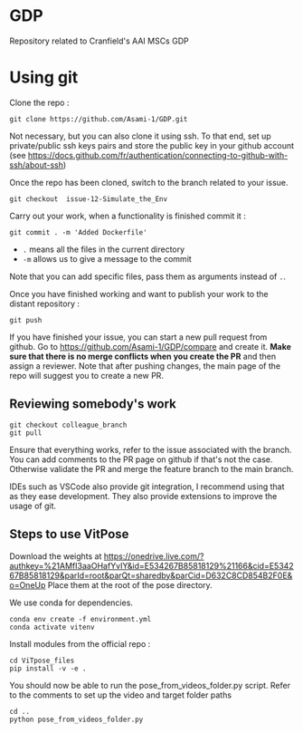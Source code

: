 # GDP
Repository related to Cranfield's AAI MSCs GDP

# Using git 

Clone the repo :

```console
git clone https://github.com/Asami-1/GDP.git
```
Not necessary, but you can also clone it using ssh. To that end, set up private/public ssh keys pairs and store the public key in your github account (see https://docs.github.com/fr/authentication/connecting-to-github-with-ssh/about-ssh) 

Once the repo has been cloned, switch to the branch related to your issue.

```console
git checkout  issue-12-Simulate_the_Env 
```

Carry out your work, when a functionality is finished commit it : 

```console
git commit . -m 'Added Dockerfile' 
```

* ```.``` means all the files in the current directory
* ```-m``` allows us to give a message to the commit

Note that you can add specific files, pass them as arguments instead of ```.```.


Once you have finished working and want to publish your work to the distant repository : 

```console
git push 
```

If you have finished your issue, you can start a new pull request from github. Go to https://github.com/Asami-1/GDP/compare and create it. **Make sure that there is no merge conflicts when you create the PR** and then assign a reviewer. Note that after pushing changes, the main page of the repo will suggest you to create a new PR.

## Reviewing somebody's work 

```console
git checkout colleague_branch 
git pull
```

Ensure that everything works, refer to the issue associated with the branch. You can add comments to the PR page on github if that's not the case. Otherwise validate the PR and merge the feature branch to the main branch.


IDEs such as VSCode also provide git integration, I recommend using that as they ease development. They also provide extensions to improve the usage of git. 


## Steps to use VitPose

Download the weights at https://onedrive.live.com/?authkey=%21AMfI3aaOHafYvIY&id=E534267B85818129%21166&cid=E534267B85818129&parId=root&parQt=sharedby&parCid=D632C8CD854B2F0E&o=OneUp 
Place them at the root of the pose directory.

We use conda for dependencies.
```
conda env create -f environment.yml
conda activate vitenv
```
Install modules from the official repo : 
```
cd ViTpose_files
pip install -v -e . 
```
You should now be able to run the pose_from_videos_folder.py script. Refer to the comments to set up the video  and target folder paths 
```
cd ..
python pose_from_videos_folder.py
```
